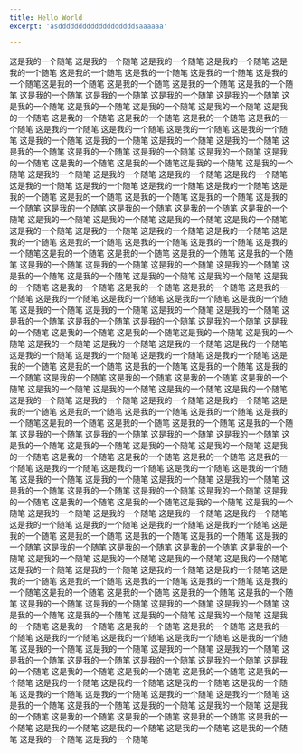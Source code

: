 ```yaml
---
title: Hello World
excerpt: 'asdddddddddddddddddddsaaaaaa'

---
```

这是我的一个随笔
这是我的一个随笔
这是我的一个随笔
这是我的一个随笔
这是我的一个随笔
这是我的一个随笔
这是我的一个随笔
这是我的一个随笔
这是我的一个随笔这是我的一个随笔
这是我的一个随笔
这是我的一个随笔
这是我的一个随笔
这是我的一个随笔
这是我的一个随笔
这是我的一个随笔
这是我的一个随笔
这是我的一个随笔
这是我的一个随笔
这是我的一个随笔
这是我的一个随笔
这是我的一个随笔
这是我的一个随笔
这是我的一个随笔
这是我的一个随笔
这是我的一个随笔
这是我的一个随笔
这是我的一个随笔
这是我的一个随笔
这是我的一个随笔
这是我的一个随笔
这是我的一个随笔
这是我的一个随笔
这是我的一个随笔
这是我的一个随笔
这是我的一个随笔
这是我的一个随笔
这是我的一个随笔
这是我的一个随笔
这是我的一个随笔
这是我的一个随笔这是我的一个随笔
这是我的一个随笔
这是我的一个随笔
这是我的一个随笔
这是我的一个随笔
这是我的一个随笔
这是我的一个随笔
这是我的一个随笔
这是我的一个随笔
这是我的一个随笔
这是我的一个随笔
这是我的一个随笔
这是我的一个随笔
这是我的一个随笔
这是我的一个随笔
这是我的一个随笔
这是我的一个随笔
这是我的一个随笔
这是我的一个随笔
这是我的一个随笔
这是我的一个随笔
这是我的一个随笔
这是我的一个随笔
这是我的一个随笔
这是我的一个随笔
这是我的一个随笔
这是我的一个随笔
这是我的一个随笔
这是我的一个随笔
这是我的一个随笔
这是我的一个随笔
这是我的一个随笔这是我的一个随笔
这是我的一个随笔
这是我的一个随笔
这是我的一个随笔
这是我的一个随笔
这是我的一个随笔
这是我的一个随笔
这是我的一个随笔
这是我的一个随笔
这是我的一个随笔
这是我的一个随笔
这是我的一个随笔
这是我的一个随笔
这是我的一个随笔
这是我的一个随笔
这是我的一个随笔
这是我的一个随笔
这是我的一个随笔
这是我的一个随笔
这是我的一个随笔
这是我的一个随笔
这是我的一个随笔
这是我的一个随笔
这是我的一个随笔
这是我的一个随笔
这是我的一个随笔
这是我的一个随笔
这是我的一个随笔
这是我的一个随笔
这是我的一个随笔
这是我的一个随笔
这是我的一个随笔这是我的一个随笔
这是我的一个随笔
这是我的一个随笔
这是我的一个随笔
这是我的一个随笔
这是我的一个随笔
这是我的一个随笔
这是我的一个随笔
这是我的一个随笔
这是我的一个随笔
这是我的一个随笔
这是我的一个随笔
这是我的一个随笔
这是我的一个随笔
这是我的一个随笔
这是我的一个随笔
这是我的一个随笔
这是我的一个随笔
这是我的一个随笔
这是我的一个随笔
这是我的一个随笔
这是我的一个随笔
这是我的一个随笔
这是我的一个随笔
这是我的一个随笔
这是我的一个随笔
这是我的一个随笔
这是我的一个随笔
这是我的一个随笔
这是我的一个随笔
这是我的一个随笔
这是我的一个随笔这是我的一个随笔
这是我的一个随笔
这是我的一个随笔
这是我的一个随笔
这是我的一个随笔
这是我的一个随笔
这是我的一个随笔
这是我的一个随笔
这是我的一个随笔
这是我的一个随笔
这是我的一个随笔
这是我的一个随笔
这是我的一个随笔
这是我的一个随笔
这是我的一个随笔
这是我的一个随笔
这是我的一个随笔
这是我的一个随笔
这是我的一个随笔
这是我的一个随笔
这是我的一个随笔
这是我的一个随笔
这是我的一个随笔
这是我的一个随笔
这是我的一个随笔
这是我的一个随笔
这是我的一个随笔
这是我的一个随笔
这是我的一个随笔
这是我的一个随笔
这是我的一个随笔
这是我的一个随笔这是我的一个随笔
这是我的一个随笔
这是我的一个随笔
这是我的一个随笔
这是我的一个随笔
这是我的一个随笔
这是我的一个随笔
这是我的一个随笔
这是我的一个随笔
这是我的一个随笔
这是我的一个随笔
这是我的一个随笔
这是我的一个随笔
这是我的一个随笔
这是我的一个随笔
这是我的一个随笔
这是我的一个随笔
这是我的一个随笔
这是我的一个随笔
这是我的一个随笔
这是我的一个随笔
这是我的一个随笔
这是我的一个随笔
这是我的一个随笔
这是我的一个随笔
这是我的一个随笔
这是我的一个随笔
这是我的一个随笔
这是我的一个随笔
这是我的一个随笔
这是我的一个随笔
这是我的一个随笔这是我的一个随笔
这是我的一个随笔
这是我的一个随笔
这是我的一个随笔
这是我的一个随笔
这是我的一个随笔
这是我的一个随笔
这是我的一个随笔
这是我的一个随笔
这是我的一个随笔
这是我的一个随笔
这是我的一个随笔
这是我的一个随笔
这是我的一个随笔
这是我的一个随笔
这是我的一个随笔
这是我的一个随笔
这是我的一个随笔
这是我的一个随笔
这是我的一个随笔
这是我的一个随笔
这是我的一个随笔
这是我的一个随笔
这是我的一个随笔
这是我的一个随笔
这是我的一个随笔
这是我的一个随笔
这是我的一个随笔
这是我的一个随笔
这是我的一个随笔
这是我的一个随笔
这是我的一个随笔
这是我的一个随笔
这是我的一个随笔
这是我的一个随笔
这是我的一个随笔
这是我的一个随笔
这是我的一个随笔
这是我的一个随笔
这是我的一个随笔
这是我的一个随笔
这是我的一个随笔
这是我的一个随笔
这是我的一个随笔
这是我的一个随笔
这是我的一个随笔
这是我的一个随笔
这是我的一个随笔
这是我的一个随笔
这是我的一个随笔
这是我的一个随笔
这是我的一个随笔
这是我的一个随笔
这是我的一个随笔
这是我的一个随笔
这是我的一个随笔
这是我的一个随笔
